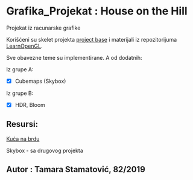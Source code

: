# Grafika_Projekat : House on the Hill

Projekat iz racunarske grafike

Korišćeni su skelet projekta [project base](https://github.com/matf-racunarska-grafika/project_base) i materijali iz repozitorijuma [LearnOpenGL](https://github.com/matf-racunarska-grafika/LearnOpenGL.git).

Sve obavezne teme su implementirane.
A od dodatnih:

Iz grupe A:
- [x] Cubemaps (Skybox)

Iz grupe B:
- [x] HDR, Bloom


## Resursi:
[Kuća na brdu](https://rigmodels.com/model.php?view=Mountain_House-3d-model__A54GBYEII07GV8OC2EIX7M6TW&searchkeyword=hill&manualsearch=1)

Skybox - sa drugovog projekta

## Autor : Tamara Stamatović, 82/2019
